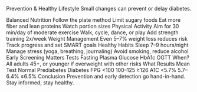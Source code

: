 Prevention & Healthy Lifestyle
Small changes can prevent or delay diabetes.

Balanced Nutrition
Follow the plate method
Limit sugary foods
Eat more fiber and lean proteins
Watch portion sizes
Physical Activity
Aim for 30 min/day of moderate exercise
Walk, cycle, dance, or play
Add strength training 2x/week
Weight Management
Even 5–7% weight loss reduces risk
Track progress and set SMART goals
Healthy Habits
Sleep 7–9 hours/night
Manage stress (yoga, breathing, journaling)
Avoid smoking, reduce alcohol
Early Screening Matters
Tests
Fasting Plasma Glucose
HbA1c
OGTT
When?
All adults 45+, or younger if overweight with other risks
What Results Mean
Test	Normal	Prediabetes	Diabetes
FPG	<100	100–125	≥126
A1C	<5.7%	5.7–6.4%	≥6.5%
Conclusion
Prevention and early detection go hand-in-hand. Stay informed, stay healthy.